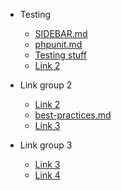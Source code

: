 - Testing 
    - [SIDEBAR.md](SIDEBAR.md) 
    - [phpunit.md](phpunit.md) 
    - [Testing stuff](file.md) 
    - [Link 2](file.md) 

- Link group 2    
    - [Link 2](file.md) 
    - [best-practices.md](best-practices.md) 
    - [Link 3](file.md) 

- Link group 3  
 
    - [Link 3](file.md) 
    - [Link 4](file.md) 

